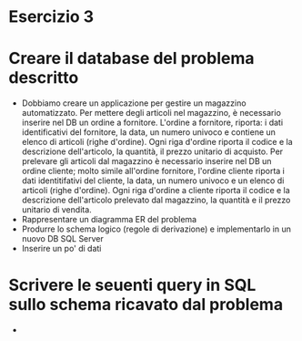 # Esercizio 3

# Creare il database del problema descritto

- Dobbiamo creare un applicazione per gestire un magazzino automatizzato. Per mettere degli articoli nel magazzino, è necessario inserire nel DB un ordine a fornitore. L'ordine a fornitore, riporta: i dati identificativi del fornitore, la data, un numero univoco e contiene un elenco di articoli (righe d'ordine). Ogni riga d'ordine riporta il codice e la descrizione dell'articolo, la quantità, il prezzo unitario di acquisto.
Per prelevare gli articoli dal magazzino è necessario inserire nel DB un ordine cliente; molto simile all'ordine fornitore, l'ordine cliente riporta i dati identitifativi del cliente, la data, un numero univoco e un elenco di articoli (righe d'ordine). Ogni riga d'ordine a cliente riporta il codice e la descrizione dell'articolo prelevato dal magazzino, la quantità e il prezzo unitario di vendita.
- Rappresentare un diagramma ER del problema
- Produrre lo schema logico (regole di derivazione) e implementarlo in un nuovo DB SQL Server
- Inserire un po' di dati

# Scrivere le seuenti query in SQL sullo schema ricavato dal problema

- 